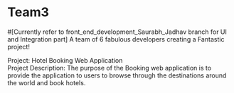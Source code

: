 # Team3
#[Currently refer to front_end_development_Saurabh_Jadhav branch for UI and Integration part]
A team of 6 fabulous developers creating a Fantastic project!

Project: Hotel Booking Web Application  
Project Description:
The purpose of the Booking web application is to provide the application to users to browse through the destinations around the world and book hotels.

